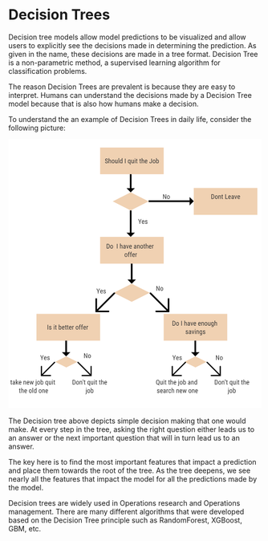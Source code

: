 # Decision Trees

Decision tree models allow model predictions to be visualized and allow users to explicitly see the decisions made in determining the prediction. As given in the name, these decisions are made in a tree format. Decision Tree is a non-parametric method, a supervised learning algorithm for classification problems.

The reason Decision Trees are prevalent is because they are easy to interpret. Humans can understand the decisions made by a Decision Tree model because that is also how humans make a decision.  

To understand the an example of Decision Trees in daily life, consider the following picture:

![](../../.gitbook/assets/screenshot-214-.png)

The Decision tree above depicts simple decision making that one would make. At every step in the tree, asking the right question either leads us to an answer or the next important question that will in turn lead us to an answer.

The key here is to find the most important features that impact a prediction and place them towards the root of the tree. As the tree deepens, we see nearly all the features that impact the model for all the predictions made by the model. 

Decision trees are widely used in Operations research and Operations management. There are many different algorithms that were developed based on the Decision Tree principle such as RandomForest, XGBoost, GBM, etc. 

